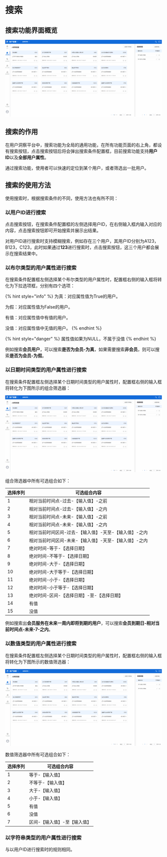 # 搜索

## 搜索功能界面概览

![搜索功能界面](../../.gitbook/assets/界面.gif)

## 搜索的作用

在用户洞察平台中，搜索功能为全局的通用功能，在所有功能页面的右上角，都设有搜索按钮，点击搜索按钮后将会弹出搜索条件配置框，目前搜索功能支持**用户ID**以及**全部用户属性**。

通过搜索功能，使用者可以快速的定位到某个用户，或者筛选出一批用户。

## 搜索的使用方法

使用搜索时，根据搜索条件的不同，使用方法也有所不同：

### 以用户ID进行搜索

点击搜索按钮，在搜索条件配置框的左侧选择用户ID，在右侧输入框内输入对应的内容，点击搜索按钮即可开始搜索并展示出结果。

对用户ID进行搜索时支持模糊搜索，例如存在三个用户，其用户ID分别为A123，B123，C123，此时如果通过**123**进行搜索时，点击搜索按钮，这三个用户都会展示在搜索结果中。

### 以布尔类型的用户属性进行搜索

在搜索条件配置框左侧选择某个布尔类型的用户属性时，配置框右侧的输入框将转化为下拉选项框，分别有四个选项：

{% hint style="info" %}
为真：对应属性值为True的用户。

为假：对应属性值为False的用户。

有值：对应属性值中有值的用户。

没值：对应属性值中无值的用户。
{% endhint %}

{% hint style="danger" %}
属性值如果为NULL，不属于没值
{% endhint %}

例如搜索**会员用户**，可以搜索**是否为会员-为真**，如果需要搜索**非会员**，则可以搜索**是否为会员-为假**。

### 以日期时间类型的用户属性进行搜索

在搜索条件配置框左侧选择某个日期时间类型的用户属性时，配置框右侧的输入框将转化为下图所示的组合筛选器：

![以日期时间类型的用户属性进行搜索](../../.gitbook/assets/以日期时间类型的用户属性进行搜索.gif)

组合筛选器中所有可选组合如下：

| 选择序列 | 可选组合内容                        |
| ---- | ----------------------------- |
| 1    | 相对当前时间点-过去-【输入值】-之前           |
| 2    | 相对当前时间点-过去-【输入值】-之内           |
| 3    | 相对当前时间点-未来-【输入值】-之前           |
| 4    | 相对当前时间点-未来-【输入值】-之内           |
| 5    | 相对当前时间区间-过去-【输入值】-天至-【输入值】-之内 |
| 6    | 相对当前时间区间-未来-【输入值】-天至-【输入值】-之内 |
| 7    | 绝对时间-等于-【选择日期】                |
| 8    | 绝对时间-不等于-【选择日期】               |
| 9    | 绝对时间-大于-【选择日期】                |
| 10   | 绝对时间-大于等于-【选择日期】              |
| 11   | 绝对时间-小于-【选择日期】                |
| 12   | 绝对时间-小于等于-【选择日期】              |
| 13   | 绝对时间-区间-【选择日期】-至-【选择日期】       |
| 14   | 有值                            |
| 15   | 没值                            |

例如搜索出**会员服务在未来一周内即将到期的用户**，可以搜索**会员到期日-相对当前时间点-未来-7-之内**。

### 以数值类型的用户属性进行搜索

在搜索条件配置框左侧选择某个日期时间类型的用户属性时，配置框右侧的输入框将转化为下图所示的数值筛选器：

![以数值类型的用户属性进行搜索](../../.gitbook/assets/以数值类型的用户属性进行搜索.gif)

数值筛选器中所有可选组合如下：

| 选择序列 | 可选组合内容          |
| ---- | --------------- |
| 1    | 等于-【输入值】        |
| 2    | 不等于-【输入值】       |
| 3    | 大于-【输入值】        |
| 4    | 小于-【输入值】        |
| 5    | 有值              |
| 6    | 没值              |
| 7    | 区间-【输入值】-至【输入值】 |

### 以字符串类型的用户属性进行搜索

与以用户ID进行搜索时的规则相同。
